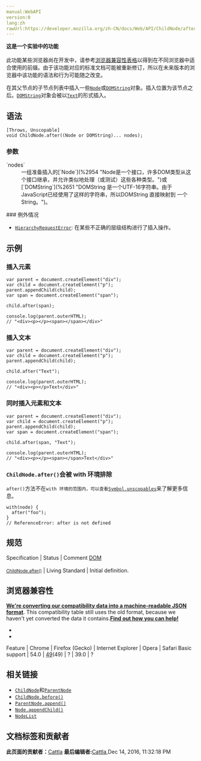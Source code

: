 ```yaml
---
manual:WebAPI
version:0
lang:zh
rawUrl:https://developer.mozilla.org/zh-CN/docs/Web/API/ChildNode/after
---
```






**这是一个实验中的功能**<br></br>此功能某些浏览器尚在开发中，请参考[浏览器兼容性表格](%23774 "")以得到在不同浏览器中适合使用的前缀。由于该功能对应的标准文档可能被重新修订，所以在未来版本的浏览器中该功能的语法和行为可能随之改变。





在其父节点的子节点列表中插入一些[`Node`](%2954 "Node是一个接口，许多DOM类型从这个接口继承，并允许类似地处理（或测试）这些各种类型。")或[`DOMString`](%2651 "DOMString 是一个UTF-16字符串。由于JavaScript已经使用了这样的字符串，所以DOMString 直接映射到 一个String。")对象。插入位置为该节点之后。[`DOMString`](%2651 "DOMString 是一个UTF-16字符串。由于JavaScript已经使用了这样的字符串，所以DOMString 直接映射到 一个String。")对象会被以[`Text`](%3239 "The Text interface represents the textual content of Element or Attr.  If an element has no markup within its content, it has a single child implementing Text that contains the element's text.  However, if the element contains markup, it is parsed into information items and Text nodes that form its children.")的形式插入。


## 语法<a name="语法"></a>

```
[Throws, Unscopable] 
void ChildNode.after((Node or DOMString)... nodes);

```

### 参数<a name="参数"></a>
<dl><dt id=''>`nodes`</dt><dd>一组准备插入的[`Node`](%2954 "Node是一个接口，许多DOM类型从这个接口继承，并允许类似地处理（或测试）这些各种类型。")或[`DOMString`](%2651 "DOMString 是一个UTF-16字符串。由于JavaScript已经使用了这样的字符串，所以DOMString 直接映射到 一个String。")。</dd></dl>
### 例外情况<a name="例外情况"></a>

* [`HierarchyRequestError`](%23771 "此页面仍未被本地化, 期待您的翻译!"): 在某些不正确的层级结构进行了插入操作。

## 示例<a name="示例"></a>

### 插入元素<a name="插入元素"></a>

```
var parent = document.createElement("div");
var child = document.createElement("p");
parent.appendChild(child);
var span = document.createElement("span");

child.after(span);

console.log(parent.outerHTML);
// "<div><p></p><span></span></div>"
```

### 插入文本<a name="插入文本"></a>

```
var parent = document.createElement("div");
var child = document.createElement("p"); 
parent.appendChild(child);

child.after("Text"); 

console.log(parent.outerHTML);
// "<div><p></p>Text</div>"
```

### 同时插入元素和文本<a name="同时插入元素和文本"></a>

```
var parent = document.createElement("div");
var child = document.createElement("p"); 
parent.appendChild(child); 
var span = document.createElement("span");

child.after(span, "Text"); 

console.log(parent.outerHTML);
// "<div><p></p><span></span>Text</div>"
```

### `ChildNode.after()`会被 with 环境排除<a name="ChildNode.after()_会被_with_环境排除"></a>


`after()`方法不在`with 环境的范围内，可以查看`[`Symbol.unscopables`](%23765 "Symbol.unscopables 指用于指定对象值，其对象自身和继承的从关联对象的 with 环境绑定中排除的属性名称。")来了解更多信息。


```
with(node) { 
  after("foo");
}
// ReferenceError: after is not defined
```

## 规范<a name="规范"></a>
Specification | Status | Comment 
[DOM<br></br><small>ChildNode.after()</small>](%23775 "") | Living Standard | Initial definition. 


## 浏览器兼容性<a name="浏览器兼容性"></a>


**[We&#39;re converting our compatibility data into a machine-readable JSON format](%3344 "")**. This compatibility table still uses the old format, because we haven&#39;t yet converted the data it contains.**[Find out how you can help!](%3392 "")**


* 
* 
Feature | Chrome | Firefox (Gecko) | Internet Explorer | Opera | Safari 
Basic support | 54.0 | [49](%4840 "Released on 2016-09-13.")(49) | ? | 39.0 | ? 




## 相关链接<a name="相关链接"></a>

* [`ChildNode`](%2609 "ChildNode接口包含特定于Node 对象的方法，这些对象可以有一个父对象。")和[`ParentNode`](%2978 "ParentNode mixin包含可以拥有子项的所有类型的 Node对象共有的方法和属性。")
* [`ChildNode.before()`](%4834 "ChildNode.before 方法可以在ChildNode这个节点的父节点中插入一些列的 Node 或者 DOMString 对象，位置就是在ChildNode节点的前面，DOMString 对象其实和 Text节点一样的方式来完成插入的。")
* [`ParentNode.append()`](%15872 "为了保证向后兼容，append 方法在 with 语句中会被特殊处理，详情请看 Symbol.unscopables。")
* [`Node.appendChild()`](%9565 "Node.appendChild() 方法将一个节点添加到指定父节点的子节点列表末尾。")
* [`NodeList`](%2957 "NodeList 对象是一个节点的集合，是由 Node.childNodes 和 document.querySelectorAll 返回的.")



## 文档标签和贡献者
**此页面的贡献者：**[Cattla](%9605 "")
**最后编辑者:**[Cattla](%9605 ""),<time>Dec 14, 2016, 11:32:18 PM</time>


